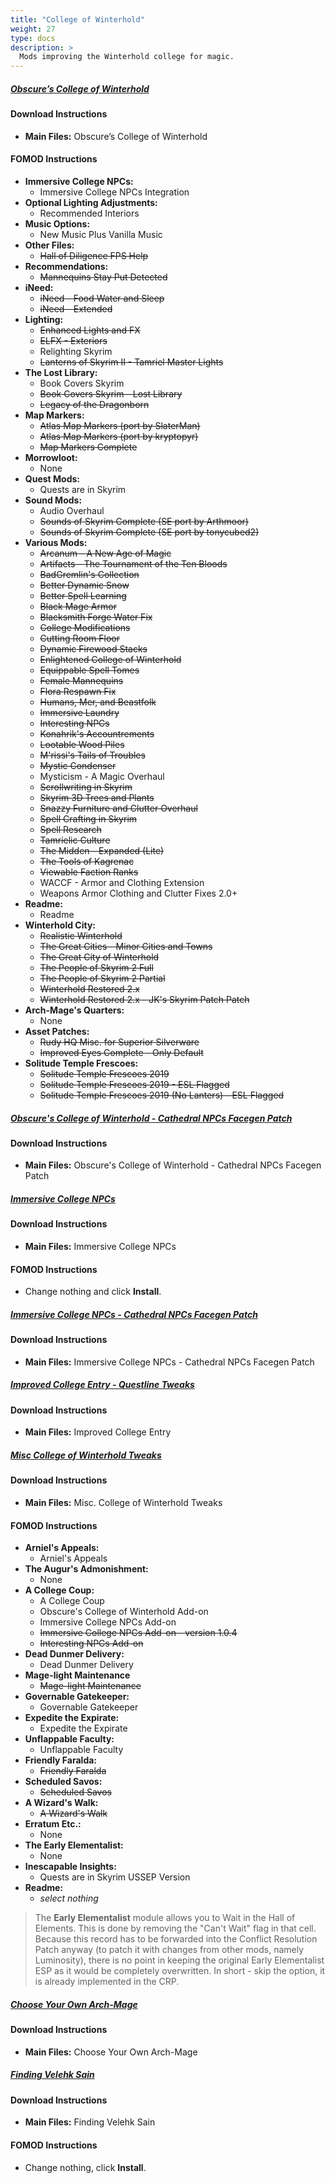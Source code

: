 ```yaml
---
title: "College of Winterhold"
weight: 27
type: docs
description: >
  Mods improving the Winterhold college for magic.
---
```


##### [Obscure’s College of Winterhold](https://www.nexusmods.com/skyrimspecialedition/mods/20514?tab=files)

#### Download Instructions

* **Main Files:** Obscure’s College of Winterhold

#### FOMOD Instructions

* **Immersive College NPCs:**
  - Immersive College NPCs Integration
* **Optional Lighting Adjustments:**
  - Recommended Interiors
* **Music Options:**
  - New Music Plus Vanilla Music
* **Other Files:**
  - ~~Hall of Diligence FPS Help~~
* **Recommendations:**
  - ~~Mannequins Stay Put Detected~~
* **iNeed:**
  * ~~iNeed - Food Water and Sleep~~
  * ~~iNeed - Extended~~
* **Lighting:**
  - ~~Enhanced Lights and FX~~
  - ~~ELFX - Exteriors~~
  - Relighting Skyrim
  - ~~Lanterns of Skyrim II - Tamriel Master Lights~~
* **The Lost Library:**
  - Book Covers Skyrim
  - ~~Book Covers Skyrim - Lost Library~~
  - ~~Legacy of the Dragonborn~~
* **Map Markers:**
  * ~~Atlas Map Markers (port by SlaterMan)~~
  * ~~Atlas Map Markers (port by kryptopyr)~~
  * ~~Map Markers Complete~~
* **Morrowloot:**
  - None
* **Quest Mods:**
  - Quests are in Skyrim
* **Sound Mods:**
  - Audio Overhaul
  - ~~Sounds of Skyrim Complete (SE port by Arthmoor)~~
  - ~~Sounds of Skyrim Complete (SE port by tonycubed2)~~
* **Various Mods:**
  - ~~Arcanum - A New Age of Magic~~
  - ~~Artifacts - The Tournament of the Ten Bloods~~
  - ~~BadGremlin's Collection~~
  - ~~Better Dynamic Snow~~
  - ~~Better Spell Learning~~
  - ~~Black Mage Armor~~
  - ~~Blacksmith Forge Water Fix~~
  - ~~College Modifications~~
  - ~~Cutting Room Floor~~
  - ~~Dynamic Firewood Stacks~~
  - ~~Enlightened College of Winterhold~~
  - ~~Equippable Spell Tomes~~
  - ~~Female Mannequins~~
  - ~~Flora Respawn Fix~~
  - ~~Humans, Mer, and Beastfolk~~
  - ~~Immersive Laundry~~
  - ~~Interesting NPCs~~
  - ~~Konahrik's Accountrements~~
  - ~~Lootable Wood Piles~~
  - ~~M'rissi's Tails of Troubles~~
  - ~~Mystic Condenser~~
  - Mysticism - A Magic Overhaul
  - ~~Scrollwriting in Skyrim~~
  - ~~Skyrim 3D Trees and Plants~~
  - ~~Snazzy Furniture and Clutter Overhaul~~
  - ~~Spell Crafting in Skyrim~~
  - ~~Spell Research~~
  - ~~Tamrielic Culture~~
  - ~~The Midden - Expanded (Lite)~~
  - ~~The Tools of Kagrenac~~
  - ~~Viewable Faction Ranks~~
  - WACCF - Armor and Clothing Extension
  - Weapons Armor Clothing and Clutter Fixes 2.0+
* **Readme:**
  * Readme
* **Winterhold City:**
  * ~~Realistic Winterhold~~
  * ~~The Great Cities - Minor Cities and Towns~~
  * ~~The Great City of Winterhold~~
  * ~~The People of Skyrim 2 Full~~
  * ~~The People of Skyrim 2 Partial~~
  * ~~Winterhold Restored 2.x~~
  * ~~Winterhold Restored 2.x - JK's Skyrim Patch Patch~~
* **Arch-Mage's Quarters:**
  * None
* **Asset Patches:**
  - ~~Rudy HQ Misc. for Superior Silverware~~
  - ~~Improved Eyes Complete - Only Default~~
* **Solitude Temple Frescoes:**
  - ~~Solitude Temple Frescoes 2019~~
  - ~~Solitude Temple Frescoes 2019 - ESL Flagged~~
  - ~~Solitude Temple Frescoes 2019 (No Lanters) - ESL Flagged~~

##### [Obscure's College of Winterhold - Cathedral NPCs Facegen Patch](https://www.nexusmods.com/skyrimspecialedition/mods/43514?tab=files)

#### Download Instructions

- **Main Files:** Obscure's College of Winterhold - Cathedral NPCs Facegen Patch

##### [Immersive College NPCs](https://www.nexusmods.com/skyrimspecialedition/mods/9252?tab=files)

#### Download Instructions

* **Main Files:** Immersive College NPCs

#### FOMOD Instructions

* Change nothing and click **Install**.

##### [Immersive College NPCs - Cathedral NPCs Facegen Patch](https://www.nexusmods.com/skyrimspecialedition/mods/43514?tab=files)

#### Download Instructions

- **Main Files:** Immersive College NPCs - Cathedral NPCs Facegen Patch

##### [Improved College Entry - Questline Tweaks](https://www.nexusmods.com/skyrimspecialedition/mods/22184?tab=files)

#### Download Instructions

* **Main Files:** Improved College Entry

##### [Misc College of Winterhold Tweaks](https://www.nexusmods.com/skyrimspecialedition/mods/22653?tab=files)

#### Download Instructions

* **Main Files:** Misc. College of Winterhold Tweaks

#### FOMOD Instructions

* **Arniel's Appeals:**
  * Arniel's Appeals
* **The Augur's Admonishment:**
  * None
* **A College Coup:**
  * A College Coup
  * Obscure's College of Winterhold Add-on
  * Immersive College NPCs Add-on
  * ~~Immersive College NPCs Add-on - version 1.0.4~~
  * ~~Interesting NPCs Add-on~~
* **Dead Dunmer Delivery:**
  * Dead Dunmer Delivery
* **Mage-light Maintenance**
  * ~~Mage-light Maintenance~~
* **Governable Gatekeeper:**
  * Governable Gatekeeper
* **Expedite the Expirate:**
  * Expedite the Expirate
* **Unflappable Faculty:**
  * Unflappable Faculty
* **Friendly Faralda:**
  * ~~Friendly Faralda~~
* **Scheduled Savos:**
  * ~~Scheduled Savos~~
* **A Wizard's Walk:**
  * ~~A Wizard's Walk~~
* **Erratum Etc.:**
  * None
* **The Early Elementalist:**
  * None
* **Inescapable Insights:**
  * Quests are in Skyrim USSEP Version
* **Readme:**
  * *select nothing*

> The **Early Elementalist** module allows you to Wait in the Hall of Elements. This is done by removing the "Can't Wait" flag in that cell. Because this record has to be forwarded into the Conflict Resolution Patch anyway (to patch it with changes from other mods, namely Luminosity), there is no point in keeping the original Early Elementalist ESP as it would be completely overwritten. In short - skip the option, it is already implemented in the CRP. 

##### [Choose Your Own Arch-Mage](https://www.nexusmods.com/skyrimspecialedition/mods/30887?tab=files)

#### Download Instructions

* **Main Files:** Choose Your Own Arch-Mage

##### [Finding Velehk Sain](https://www.nexusmods.com/skyrimspecialedition/mods/19815?tab=files)

#### Download Instructions

* **Main Files:** Finding Velehk Sain

#### FOMOD Instructions

* Change nothing, click **Install**.